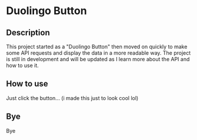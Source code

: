 # Duolingo Button
## Description
This project started as a "Duolingo Button" then moved on quickly to make some API requests and display the data in a more readable way. The project is still in development and will be updated as I learn more about the API and how to use it.

## How to use 
Just click the button...
(i made this just to look cool lol)

## Bye
Bye